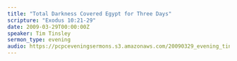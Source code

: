 ```yaml
---
title: "Total Darkness Covered Egypt for Three Days"
scripture: "Exodus 10:21-29"
date: 2009-03-29T00:00:00Z
speaker: Tim Tinsley
sermon_type: evening
audio: https://pcpceveningsermons.s3.amazonaws.com/20090329_evening_tinsley.mp3 
---
```



